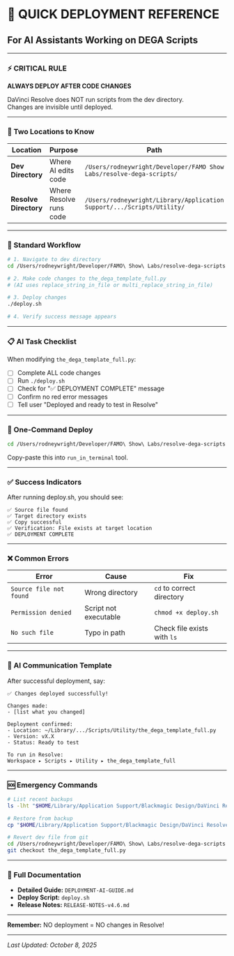 # 🚀 QUICK DEPLOYMENT REFERENCE

## For AI Assistants Working on DEGA Scripts

---

### ⚡ CRITICAL RULE

**ALWAYS DEPLOY AFTER CODE CHANGES**

DaVinci Resolve does NOT run scripts from the dev directory.  
Changes are invisible until deployed.

---

### 📍 Two Locations to Know

| Location | Purpose | Path |
|----------|---------|------|
| **Dev Directory** | Where AI edits code | `/Users/rodneywright/Developer/FAMO Show Labs/resolve-dega-scripts/` |
| **Resolve Directory** | Where Resolve runs code | `/Users/rodneywright/Library/Application Support/.../Scripts/Utility/` |

---

### 🔄 Standard Workflow

```bash
# 1. Navigate to dev directory
cd /Users/rodneywright/Developer/FAMO\ Show\ Labs/resolve-dega-scripts

# 2. Make code changes to the_dega_template_full.py
# (AI uses replace_string_in_file or multi_replace_string_in_file)

# 3. Deploy changes
./deploy.sh

# 4. Verify success message appears
```

---

### 📋 AI Task Checklist

When modifying `the_dega_template_full.py`:

- [ ] Complete ALL code changes
- [ ] Run `./deploy.sh`
- [ ] Check for "✅ DEPLOYMENT COMPLETE" message
- [ ] Confirm no red error messages
- [ ] Tell user "Deployed and ready to test in Resolve"

---

### 🎯 One-Command Deploy

```bash
cd /Users/rodneywright/Developer/FAMO\ Show\ Labs/resolve-dega-scripts && ./deploy.sh
```

Copy-paste this into `run_in_terminal` tool.

---

### ✅ Success Indicators

After running deploy.sh, you should see:

```
✅ Source file found
✅ Target directory exists
✅ Copy successful
✅ Verification: File exists at target location
✅ DEPLOYMENT COMPLETE
```

---

### ❌ Common Errors

| Error | Cause | Fix |
|-------|-------|-----|
| `Source file not found` | Wrong directory | `cd` to correct directory |
| `Permission denied` | Script not executable | `chmod +x deploy.sh` |
| `No such file` | Typo in path | Check file exists with `ls` |

---

### 📢 AI Communication Template

After successful deployment, say:

```
✅ Changes deployed successfully!

Changes made:
- [list what you changed]

Deployment confirmed:
- Location: ~/Library/.../Scripts/Utility/the_dega_template_full.py
- Version: vX.X
- Status: Ready to test

To run in Resolve:
Workspace ▸ Scripts ▸ Utility ▸ the_dega_template_full
```

---

### 🆘 Emergency Commands

```bash
# List recent backups
ls -lht "$HOME/Library/Application Support/Blackmagic Design/DaVinci Resolve/Fusion/Scripts/Utility"/*.backup_* | head -5

# Restore from backup
cp "$HOME/Library/Application Support/Blackmagic Design/DaVinci Resolve/Fusion/Scripts/Utility/the_dega_template_full.py.backup_TIMESTAMP" "$HOME/Library/Application Support/Blackmagic Design/DaVinci Resolve/Fusion/Scripts/Utility/the_dega_template_full.py"

# Revert dev file from git
cd /Users/rodneywright/Developer/FAMO\ Show\ Labs/resolve-dega-scripts
git checkout the_dega_template_full.py
```

---

### 🔗 Full Documentation

- **Detailed Guide:** `DEPLOYMENT-AI-GUIDE.md`
- **Deploy Script:** `deploy.sh`
- **Release Notes:** `RELEASE-NOTES-v4.6.md`

---

**Remember:** NO deployment = NO changes in Resolve!

---

*Last Updated: October 8, 2025*
